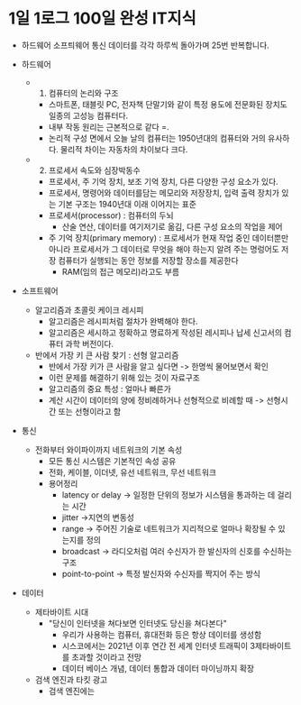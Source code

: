 # 1일 1로그 100일 완성 IT지식

- 하드웨어 소프틔웨어 통신 데이터를 각각 하루씩 돌아가며 25번 반복합니다.

- 하드웨어
    - 1. 컴퓨터의 논리와 구조
        - 스마트폰, 태블릿 PC, 전자책 단말기와 같이 특정 용도에 전문화된 장치도 일종의 고성능 컴퓨터다.
        - 내부 작동 원리는 근본적으로 같다 =.
        - 논리적 구성 면에서 오늘 날의 컴퓨터는 1950년대의 컴퓨터와 거의 유사하다. 물리적 차이는 자동차의 차이보다 크다.
    - 2. 프로세서 속도와 심장박동수
        - 프로세서, 주 기억 장치, 보조 기억 장치, 다른 다양한 구성 요소가 있다. 
        - 프로세서, 명령어와 데이터를담는 메모리와 저장장치, 입력 출력 장치가 있는 기본 구조는 1940년대 이래 이어지는 표준
        - 프로세서(processor) : 컴퓨터의 두뇌 
            - 산술 연산, 데이터를 여기저기로 옮김, 다른 구성 요소의 작업을 제어 
        - 주 기억 장치(primary memory) : 프로세서가 현재 작업 중인 데이터뿐만 아니라 프로세서가 그 데이터로 무엇을 해야 하는지 알려 주는 명렁어도 저장 컴퓨터가 실행되는 동안 정보를 저장할 장소를 제공한다 
            - RAM(임의 접근 메모리)라고도 부름 

- 소프트웨어
    - 알고리즘과 초콜릿 케이크 레시피
        - 알고리즘은 레시피처럼 절차가 완벽해야 한다.
        - 알고리즘은 세시하고 정확하고 명료하게 작성된 레시피나 납세 신고서의 컴퓨터 과학 버전이다.
    - 반에서 가장 키 큰 사람 찾기 : 선형 알고리즘 
        - 반에서 가장 키가 큰 사람을 알고 싶다면 -> 한명씩 물어보면서 확인 
        - 이런 문제를 해결하기 위해 있는 것이 자료구조 
        - 알고리즘의 중요 특성 : 얼마나 빠른가 
        - 계산 시간이 데이터의 양에 정비례하거나 선형적으로 비례할 때 -> 선형시간 또는 선형이라고 함 
- 통신
    - 전화부터 와이파이까지 네트워크의 기본 속성
        - 모든 통신 시스템은 기본적인 속성 공유
        - 전화, 케이블, 이더넷, 유선 네트워크, 무선 네트워크
        - 용어정리
            - latency or delay → 일정한 단위의 정보가 시스템을 통과하는 데 걸리는 시간
            - jitter →지연의 변동성
            - range → 주어진 기술로 네트워크가 지리적으로 얼마나 확장될 수 있는지를 정의
            - broadcast → 라디오처럼 여러 수신자가 한 발신자의 신호를 수신하는 구조
            - point-to-point → 특정 발신자와 수신자를 짝지어 주는 방식
- 데이터
    - 제타바이트 시대
        - "당신이 인터넷을 쳐다보면 인터넷도 당신을 쳐다본다"
            - 우리가 사용하는 컴퓨터, 휴대전화 등은 항상 데이터를 생성함 
            - 시스코에서는 2021년 이후 연간 전 세계 인터넷 트래픽이 3제타바이트를 초과할 것이라고 전망 
            - 데이터 베이스 개념, 데이터 통합과 데이터 마이닝까지 확장  
    - 검색 엔진과 타킷 광고  
        - 검색 엔진에는 
